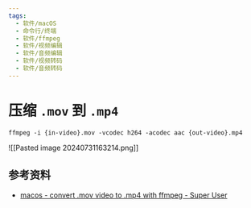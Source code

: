```yaml
---
tags:
  - 软件/macOS
  - 命令行/终端
  - 软件/ffmpeg
  - 软件/视频编辑
  - 软件/音频编辑
  - 软件/视频转码
  - 软件/音频转码
---
```

# 压缩 `.mov` 到 `.mp4`

```shell
ffmpeg -i {in-video}.mov -vcodec h264 -acodec aac {out-video}.mp4
```

![[Pasted image 20240731163214.png]]

## 参考资料

- [macos - convert .mov video to .mp4 with ffmpeg - Super User](https://superuser.com/questions/1155186/convert-mov-video-to-mp4-with-ffmpeg)